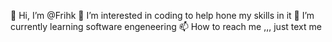 👋 Hi, I’m @Frihk
👀 I’m interested in coding to help hone my skills in it
🌱 I’m currently learning software engeneering
📫 How to reach me ,,, just text me


<!---
Frihk/Frihk is a ✨ special ✨ repository because its `README.md` (this file) appears on your GitHub profile.
You can click the Preview link to take a look at your changes.
--->
